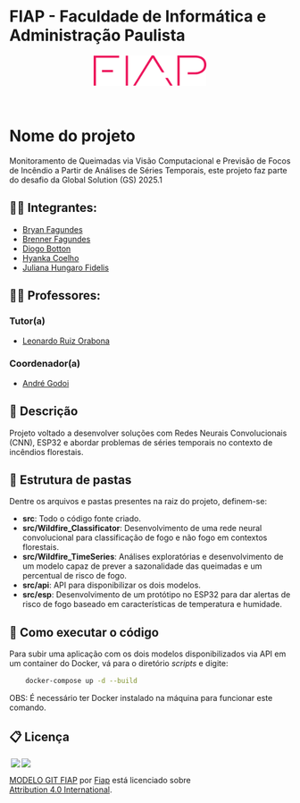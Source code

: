 # FIAP - Faculdade de Informática e Administração Paulista

<p align="center">
<a href= "https://www.fiap.com.br/"><img src="assets/logo-fiap.png" alt="FIAP - Faculdade de Informática e Admnistração Paulista" border="0" width=40% height=40%></a>
</p>

<br>

# Nome do projeto
Monitoramento de Queimadas via Visão Computacional e Previsão de Focos de Incêndio a Partir de Análises de Séries Temporais, este projeto faz parte do desafio da Global Solution (GS) 2025.1 

## 👨‍🎓 Integrantes: 
- <a href="https://www.linkedin.com/in/bryanjfagundes/">Bryan Fagundes</a>
- <a href="https://br.linkedin.com/in/brenner-fagundes">Brenner Fagundes</a>
- <a href="https://www.linkedin.com/in/diogo-botton-46ba49197/">Diogo Botton</a> 
- <a href="https://www.linkedin.com/in/hyankacoelho/">Hyanka Coelho</a> 
- <a href="https://www.linkedin.com/in/julianahungaro/">Juliana Hungaro Fidelis</a>

## 👩‍🏫 Professores:
### Tutor(a) 
- <a href="https://www.linkedin.com/in/leonardoorabona?utm_source=share&utm_campaign=share_via&utm_content=profile&utm_medium=android_app">Leonardo Ruiz Orabona</a>
### Coordenador(a)
- <a href="https://www.linkedin.com/in/andregodoichiovato/">André Godoi</a>

## 📜 Descrição

Projeto voltado a desenvolver soluções com Redes Neurais Convolucionais (CNN), ESP32 e abordar problemas de séries temporais no contexto de incêndios florestais.

## 📁 Estrutura de pastas

Dentre os arquivos e pastas presentes na raiz do projeto, definem-se:

- <b>src</b>: Todo o código fonte criado.
- <b>src/Wildfire_Classificator</b>: Desenvolvimento de uma rede neural convolucional para classificação de fogo e não fogo em contextos florestais.
- <b>src/Wildfire_TimeSeries</b>: Análises exploratórias e desenvolvimento de um modelo capaz de prever a sazonalidade das queimadas e um percentual de risco de fogo.
- <b>src/api</b>: API para disponibilizar os dois modelos.
- <b>src/esp</b>: Desenvolvimento de um protótipo no ESP32 para dar alertas de risco de fogo baseado em características de temperatura e humidade.

## 🔧 Como executar o código

Para subir uma aplicação com os dois modelos disponibilizados via API em um container do Docker, vá para o diretório *scripts* e digite:

```bash
    docker-compose up -d --build
```

OBS: É necessário ter Docker instalado na máquina para funcionar este comando.

## 📋 Licença

<img style="height:22px!important;margin-left:3px;vertical-align:text-bottom;" src="https://mirrors.creativecommons.org/presskit/icons/cc.svg?ref=chooser-v1"><img style="height:22px!important;margin-left:3px;vertical-align:text-bottom;" src="https://mirrors.creativecommons.org/presskit/icons/by.svg?ref=chooser-v1"><p xmlns:cc="http://creativecommons.org/ns#" xmlns:dct="http://purl.org/dc/terms/"><a property="dct:title" rel="cc:attributionURL" href="https://github.com/agodoi/template">MODELO GIT FIAP</a> por <a rel="cc:attributionURL dct:creator" property="cc:attributionName" href="https://fiap.com.br">Fiap</a> está licenciado sobre <a href="http://creativecommons.org/licenses/by/4.0/?ref=chooser-v1" target="_blank" rel="license noopener noreferrer" style="display:inline-block;">Attribution 4.0 International</a>.</p>

